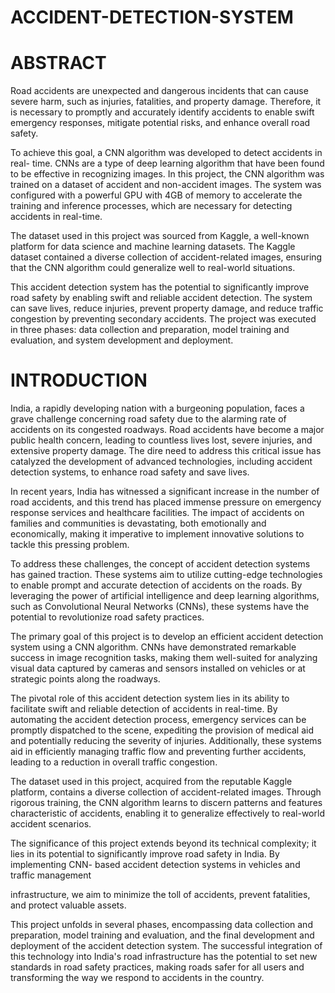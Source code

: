 # ACCIDENT-DETECTION-SYSTEM
# ABSTRACT
Road accidents are unexpected and dangerous incidents that can cause severe harm, such as injuries, fatalities, and property damage. Therefore, it is necessary to promptly and accurately identify accidents to enable swift emergency responses, mitigate potential risks, and enhance overall road safety.

To achieve this goal, a CNN algorithm was developed to detect accidents in real- time. CNNs are a type of deep learning algorithm that have been found to be effective in recognizing images. In this project, the CNN algorithm was trained on a dataset of accident and non-accident images. The system was configured with a powerful GPU with 4GB of memory to accelerate the training and inference processes, which are necessary for detecting accidents in real-time.

The dataset used in this project was sourced from Kaggle, a well-known platform for data science and machine learning datasets. The Kaggle dataset contained a diverse collection of accident-related images, ensuring that the CNN algorithm could generalize well to real-world situations.

This accident detection system has the potential to significantly improve road safety by enabling swift and reliable accident detection. The system can save lives, reduce injuries, prevent property damage, and reduce traffic congestion by preventing secondary accidents. The project was executed in three phases: data collection and preparation, model training and evaluation, and system development and deployment.
# INTRODUCTION
 India, a rapidly developing nation with a burgeoning population, faces a grave challenge concerning road safety due to the alarming rate of accidents on its congested roadways. Road accidents have become a major public health concern, leading to countless lives lost, severe injuries, and extensive property damage.
The dire need to address this critical issue has catalyzed the development of advanced technologies, including accident detection systems, to enhance road safety and save lives.

In recent years, India has witnessed a significant increase in the number of road accidents, and this trend has placed immense pressure on emergency response services and healthcare facilities. The impact of accidents on families and communities is devastating, both emotionally and economically, making it imperative to implement innovative solutions to tackle this pressing problem.

To address these challenges, the concept of accident detection systems has gained traction. These systems aim to utilize cutting-edge technologies to enable prompt and accurate detection of accidents on the roads. By leveraging the power of artificial intelligence and deep learning algorithms, such as Convolutional Neural Networks (CNNs), these systems have the potential to revolutionize road safety practices.

The primary goal of this project is to develop an efficient accident detection system using a CNN algorithm. CNNs have demonstrated remarkable success in image recognition tasks, making them well-suited for analyzing visual data captured by cameras and sensors installed on vehicles or at strategic points along the roadways.

The pivotal role of this accident detection system lies in its ability to facilitate swift and reliable detection of accidents in real-time. By automating the accident detection process, emergency services can be promptly dispatched to the scene, expediting the provision of medical aid and potentially reducing the severity of injuries. Additionally, these systems aid in efficiently managing traffic flow and preventing further accidents, leading to a reduction in overall traffic congestion.

The dataset used in this project, acquired from the reputable Kaggle platform, contains a diverse collection of accident-related images. Through rigorous training, the CNN algorithm learns to discern patterns and features characteristic of accidents, enabling it to generalize effectively to real-world accident scenarios.

The significance of this project extends beyond its technical complexity; it lies in its potential to significantly improve road safety in India. By implementing CNN- based accident detection systems in vehicles and traffic management
 
infrastructure, we aim to minimize the toll of accidents, prevent fatalities, and protect valuable assets.

This project unfolds in several phases, encompassing data collection and preparation, model training and evaluation, and the final development and deployment of the accident detection system. The successful integration of this technology into India's road infrastructure has the potential to set new standards in road safety practices, making roads safer for all users and transforming the way we respond to accidents in the country.
